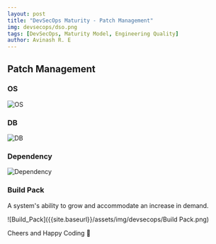 ```yaml
---
layout: post
title: "DevSecOps Maturity - Patch Management"
img: devsecops/dso.png
tags: [DevSecOps, Maturity Model, Engineering Quality]
author: Avinash R. E
---
```


## Patch Management

### OS

![OS]({{site.baseurl}}/assets/img/devsecops/OS.png)

### DB

![DB]({{site.baseurl}}/assets/img/devsecops/DB.png)

### Dependency

![Dependency]({{site.baseurl}}/assets/img/devsecops/Dependency.png)

### Build Pack

A system's ability to grow and accommodate an increase in demand.

![Build_Pack]({{site.baseurl}}/assets/img/devsecops/Build Pack.png)



Cheers and Happy Coding 🤘

